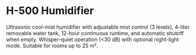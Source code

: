 # H-500 Humidifier

Ultrasonic cool-mist humidifier with adjustable mist control (3 levels), 4-liter removable water tank, 12-hour continuous runtime, and automatic shutoff when empty. Whisper-quiet operation (<30 dB) with optional night-light mode. Suitable for rooms up to 25 m².